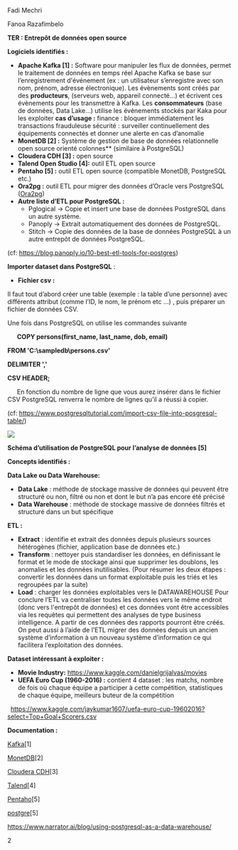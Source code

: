 ﻿Fadi Mechri

Fanoa Razafimbelo

**TER : Entrepôt de données open source**

**Logiciels identifiés :**

- **Apache Kafka [1] :** Software pour manipuler les flux de données, permet le traitement de données en temps réel
  Apache Kafka se base sur l’enregistrement d'événement (ex : un utilisateur s’enregistre avec son nom, prénom, adresse électronique). Les évènements sont créés par des **producteurs**, (serveurs web, appareil connecté…) et écrivent ces évènements pour les transmettre à Kafka.
  Les **consommateurs** (base de données, Data Lake…) utilise les événements stockés par Kaka pour les exploiter
  **cas d’usage :** 
  finance : bloquer immédiatement les transactions frauduleuse
  sécurité : surveiller continuellement des équipements connectés et donner une alerte en cas d’anomalie
- **MonetDB [2] :** Système de gestion de base de données relationnelle open source orienté colonnes** (similaire à PostgreSQL)
- **Cloudera CDH [3] :** open source
- **Talend Open Studio [4]:** outil ETL open source
- **Pentaho [5] :** outil ETL open source (compatible MonetDB, PostgreSQL etc.)
- **Ora2pg :** outil ETL pour migrer des données d’Oracle vers PostgreSQL ([Ora2pg](https://ora2pg.darold.net))
- **Autre liste d’ETL pour PostgreSQL :** 
  - Pglogical → Copie et insert une base de données PostgreSQL dans un autre système.
  - Panoply  → Extrait automatiquement des données de PostgreSQL.
  - Stitch      → Copie des données de la base de données PostgreSQL à un autre entrepôt de données PostgreSQL.

(cf: <https://blog.panoply.io/10-best-etl-tools-for-postgres>)

**Importer dataset dans PostgreSQL** : 

- **Fichier csv :** 

Il faut tout d’abord créer une table (exemple : la table d’une personne) avec différents attribut (comme l’ID, le nom, le prénom etc …) , puis préparer un fichier de données CSV.

Une fois dans PostgreSQL on utilise les commandes suivante 

`	`**COPY persons(first\_name, last\_name, dob, email)**

**FROM 'C:\sampledb\persons.csv'**

**DELIMITER ','**

**CSV HEADER;**



`	`En fonction du nombre de ligne que vous aurez insérer dans le fichier CSV PostgreSQL renverra le nombre de lignes qu’il a réussi à copier. 

(cf: <https://www.postgresqltutorial.com/import-csv-file-into-posgresql-table/>)

![](Aspose.Words.3e400890-67da-449e-bd4b-5aee0c9fa7d8.001.png)

**Schéma d’utilisation de PostgreSQL pour l’analyse de données [5]**

**Concepts identifiés :**

**Data Lake ou Data Warehouse:**

- **Data Lake** : méthode de stockage massive de données qui peuvent être structuré ou non, filtré ou non et dont le but n’a pas encore été précisé
- **Data Warehouse** : méthode de stockage massive de données filtrés et structuré dans un but spécifique

**ETL :**

- **Extract** : identifie et extrait des données depuis plusieurs sources hétérogènes (fichier, application base de données etc.)
- **Transform** : nettoyer puis standardiser les données, en définissant le format et le mode de stockage ainsi que supprimer les doublons, les anomalies et les données inutilisables. (Pour résumer les deux étapes : convertir les données dans un format exploitable puis les triés et les regroupées par la suite) 
- **Load** : charger les données exploitables vers le DATAWAREHOUSE Pour conclure l’ETL va centraliser toutes les données vers le même endroit (donc vers l'entrepôt de données) et ces données vont être accessibles via les requêtes qui permettent des analyses de type business intelligence. A partir de ces données des rapports pourront être créés. On peut aussi à l’aide de l’ETL migrer des données depuis un ancien système d’information à un nouveau système d’information ce qui facilitera l’exploitation des données.

**Dataset intéressant à exploiter :**

- **Movie Industry:** <https://www.kaggle.com/danielgrijalvas/movies>
- **UEFA Euro Cup (1960-2016) :** contient 4 dataset : les matchs, nombre de fois où chaque équipe a participer à cette compétition, statistiques de chaque équipe, meilleurs buteur de la compétition

` `<https://www.kaggle.com/jaykumar1607/uefa-euro-cup-19602016?select=Top+Goal+Scorers.csv>

**Documentation :**

[Kafka](https://datascientest.com/apache-kafka)[1]

[MonetDB](https://www.monetdb.org)[2]

[Cloudera CDH](https://www.cloudera.com/products/open-source/apache-hadoop/key-cdh-components.html)[3]

[Talend](https://www.talend.com/fr/products/talend-open-studio/)[4]

[Pentaho](https://www.monetdb.org/documentation-Jan2022/user-guide/client-interfaces/client-tools/pentaho/)[5]

[postgre](https://severalnines.com/database-blog/running-data-warehouse-postgresql)[5]

<https://www.narrator.ai/blog/using-postgresql-as-a-data-warehouse/>

2

